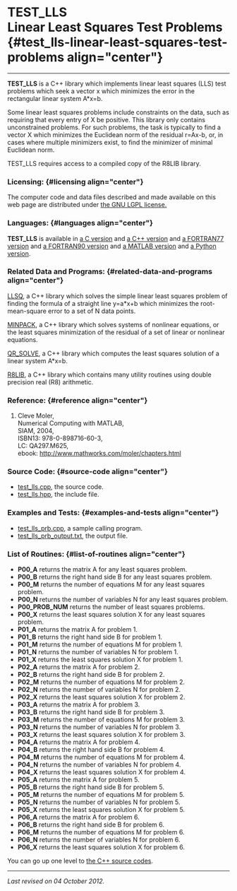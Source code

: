 TEST\_LLS\
Linear Least Squares Test Problems {#test_lls-linear-least-squares-test-problems align="center"}
==================================

------------------------------------------------------------------------

**TEST\_LLS** is a C++ library which implements linear least squares
(LLS) test problems which seek a vector x which minimizes the error in
the rectangular linear system A\*x=b.

Some linear least squares problems include constraints on the data, such
as requiring that every entry of X be positive. This library only
contains unconstrained problems. For such problems, the task is
typically to find a vector X which minimizes the Euclidean norm of the
residual r=Ax-b, or, in cases where multiple minimizers exist, to find
the minimizer of minimal Euclidean norm.

TEST\_LLS requires access to a compiled copy of the R8LIB library.

### Licensing: {#licensing align="center"}

The computer code and data files described and made available on this
web page are distributed under [the GNU LGPL
license.](../../txt/gnu_lgpl.txt)

### Languages: {#languages align="center"}

**TEST\_LLS** is available in [a C
version](../../c_src/test_lls/test_lls.html) and [a C++
version](../../cpp_src/test_lls/test_lls.html) and [a FORTRAN77
version](../../f77_src/test_lls/test_lls.html) and [a FORTRAN90
version](../../f_src/test_lls/test_lls.html) and [a MATLAB
version](../../m_src/test_lls/test_lls.html) and [a Python
version](../../py_src/test_lls/test_lls.html).

### Related Data and Programs: {#related-data-and-programs align="center"}

[LLSQ](../../cpp_src/llsq/llsq.html), a C++ library which solves the
simple linear least squares problem of finding the formula of a straight
line y=a\*x+b which minimizes the root-mean-square error to a set of N
data points.

[MINPACK](../../cpp_src/minpack/minpack.html), a C++ library which
solves systems of nonlinear equations, or the least squares minimization
of the residual of a set of linear or nonlinear equations.

[QR\_SOLVE](../../cpp_src/qr_solve/qr_solve.html), a C++ library which
computes the least squares solution of a linear system A\*x=b.

[R8LIB](../../cpp_src/r8lib/r8lib.html), a C++ library which contains
many utility routines using double precision real (R8) arithmetic.

### Reference: {#reference align="center"}

1.  Cleve Moler,\
    Numerical Computing with MATLAB,\
    SIAM, 2004,\
    ISBN13: 978-0-898716-60-3,\
    LC: QA297.M625,\
    ebook: http://www.mathworks.com/moler/chapters.html

### Source Code: {#source-code align="center"}

-   [test\_lls.cpp](test_lls.cpp), the source code.
-   [test\_lls.hpp](test_lls.hpp), the include file.

### Examples and Tests: {#examples-and-tests align="center"}

-   [test\_lls\_prb.cpp](test_lls_prb.cpp), a sample calling program.
-   [test\_lls\_prb\_output.txt](test_lls_prb_output.txt), the output
    file.

### List of Routines: {#list-of-routines align="center"}

-   **P00\_A** returns the matrix A for any least squares problem.
-   **P00\_B** returns the right hand side B for any least squares
    problem.
-   **P00\_M** returns the number of equations M for any least squares
    problem.
-   **P00\_N** returns the number of variables N for any least squares
    problem.
-   **P00\_PROB\_NUM** returns the number of least squares problems.
-   **P00\_X** returns the least squares solution X for any least
    squares problem.
-   **P01\_A** returns the matrix A for problem 1.
-   **P01\_B** returns the right hand side B for problem 1.
-   **P01\_M** returns the number of equations M for problem 1.
-   **P01\_N** returns the number of variables N for problem 1.
-   **P01\_X** returns the least squares solution X for problem 1.
-   **P02\_A** returns the matrix A for problem 2.
-   **P02\_B** returns the right hand side B for problem 2.
-   **P02\_M** returns the number of equations M for problem 2.
-   **P02\_N** returns the number of variables N for problem 2.
-   **P02\_X** returns the least squares solution X for problem 2.
-   **P03\_A** returns the matrix A for problem 3.
-   **P03\_B** returns the right hand side B for problem 3.
-   **P03\_M** returns the number of equations M for problem 3.
-   **P03\_N** returns the number of variables N for problem 3.
-   **P03\_X** returns the least squares solution X for problem 3.
-   **P04\_A** returns the matrix A for problem 4.
-   **P04\_B** returns the right hand side B for problem 4.
-   **P04\_M** returns the number of equations M for problem 4.
-   **P04\_N** returns the number of variables N for problem 4.
-   **P04\_X** returns the least squares solution X for problem 4.
-   **P05\_A** returns the matrix A for problem 5.
-   **P05\_B** returns the right hand side B for problem 5.
-   **P05\_M** returns the number of equations M for problem 5.
-   **P05\_N** returns the number of variables N for problem 5.
-   **P05\_X** returns the least squares solution X for problem 5.
-   **P06\_A** returns the matrix A for problem 6.
-   **P06\_B** returns the right hand side B for problem 6.
-   **P06\_M** returns the number of equations M for problem 6.
-   **P06\_N** returns the number of variables N for problem 6.
-   **P06\_X** returns the least squares solution X for problem 6.

You can go up one level to [the C++ source codes](../cpp_src.html).

------------------------------------------------------------------------

*Last revised on 04 October 2012.*
